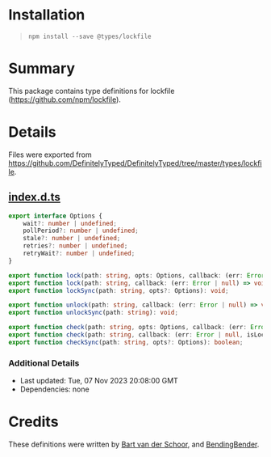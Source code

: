 # Installation
> `npm install --save @types/lockfile`

# Summary
This package contains type definitions for lockfile (https://github.com/npm/lockfile).

# Details
Files were exported from https://github.com/DefinitelyTyped/DefinitelyTyped/tree/master/types/lockfile.
## [index.d.ts](https://github.com/DefinitelyTyped/DefinitelyTyped/tree/master/types/lockfile/index.d.ts)
````ts
export interface Options {
    wait?: number | undefined;
    pollPeriod?: number | undefined;
    stale?: number | undefined;
    retries?: number | undefined;
    retryWait?: number | undefined;
}

export function lock(path: string, opts: Options, callback: (err: Error | null) => void): void;
export function lock(path: string, callback: (err: Error | null) => void): void;
export function lockSync(path: string, opts?: Options): void;

export function unlock(path: string, callback: (err: Error | null) => void): void;
export function unlockSync(path: string): void;

export function check(path: string, opts: Options, callback: (err: Error | null, isLocked: boolean) => void): void;
export function check(path: string, callback: (err: Error | null, isLocked: boolean) => void): void;
export function checkSync(path: string, opts?: Options): boolean;

````

### Additional Details
 * Last updated: Tue, 07 Nov 2023 20:08:00 GMT
 * Dependencies: none

# Credits
These definitions were written by [Bart van der Schoor](https://github.com/Bartvds), and [BendingBender](https://github.com/BendingBender).
